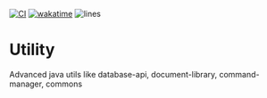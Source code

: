[![CI](https://img.shields.io/github/workflow/status/anweisen/Utility/CI?style=for-the-badge)](https://github.com/anweisen/Utility/actions/workflows/ci.yml)
[![wakatime](https://wakatime.com/badge/github/anweisen/Utility.svg?style=for-the-badge)](https://wakatime.com/badge/github/anweisen/Utility)
![lines](https://img.shields.io/tokei/lines/github/anweisen/Utility?style=for-the-badge)

# Utility

Advanced java utils like database-api, document-library, command-manager, commons
